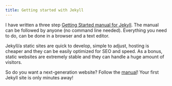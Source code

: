 ```yaml
---
title: Getting started with Jekyll
---
```


I have written a three step&nbsp;[Getting Started manual for Jekyll](/getting-started/). The manual can be followed by anyone (no command line needed). Everything you need to do, can be done in a browser and a text editor.

Jekyll/a static sites are quick to develop, simple to adjust, hosting is cheaper and they can be easily optimized for SEO and speed. As a bonus, static websites are extremely stable and they can handle a huge amount of visitors.

So do you want a next-generation website? Follow the&nbsp;[manual](/getting-started/)! Your first Jekyll site is only minutes away!


